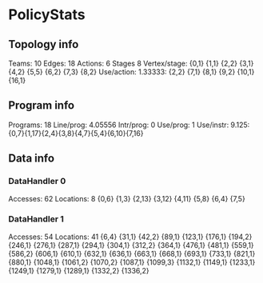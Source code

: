 # PolicyStats
## Topology info
Teams:		10
Edges:		18
Actions:	6
Stages		8
Vertex/stage:	{0,1} {1,1} {2,2} {3,1} {4,2} {5,5} {6,2} {7,3} {8,2} 
Use/action:	1.33333: {2,2} {7,1} {8,1} {9,2} {10,1} {16,1} 

## Program info
Programs:	18
Line/prog:	4.05556
Intr/prog:	0
Use/prog:	1
Use/instr:	9.125: {0,7}{1,17}{2,4}{3,8}{4,7}{5,4}{6,10}{7,16}

## Data info

### DataHandler 0
Accesses:	62
Locations:	8
{0,6} {1,3} {2,13} {3,12} {4,11} {5,8} {6,4} {7,5} 

### DataHandler 1
Accesses:	54
Locations:	41
{6,4} {31,1} {42,2} {89,1} {123,1} {176,1} {194,2} {246,1} {276,1} {287,1} {294,1} {304,1} {312,2} {364,1} {476,1} {481,1} {559,1} {586,2} {606,1} {610,1} {632,1} {636,1} {663,1} {668,1} {693,1} {733,1} {821,1} {880,1} {1048,1} {1061,2} {1070,2} {1087,1} {1099,3} {1132,1} {1149,1} {1233,1} {1249,1} {1279,1} {1289,1} {1332,2} {1336,2} 